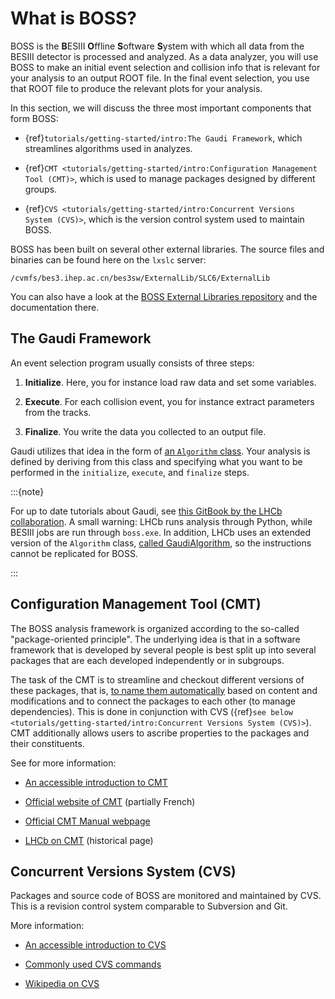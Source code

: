 <!-- cspell:ignore ESIII ffline oftware ystem Chengping Shen -->

# What is BOSS?

BOSS is the **B**ESIII **O**ffline **S**oftware **S**ystem with which all data from the
BESIII detector is processed and analyzed. As a data analyzer, you will use BOSS to make
an initial event selection and collision info that is relevant for your analysis to an
output ROOT file. In the final event selection, you use that ROOT file to produce the
relevant plots for your analysis.

In this section, we will discuss the three most important components that form BOSS:

- {ref}`tutorials/getting-started/intro:The Gaudi Framework`, which streamlines
  algorithms used in analyzes.

- {ref}`CMT <tutorials/getting-started/intro:Configuration Management Tool (CMT)>`,
  which is used to manage packages designed by different groups.

- {ref}`CVS <tutorials/getting-started/intro:Concurrent Versions System (CVS)>`, which
  is the version control system used to maintain BOSS.

BOSS has been built on several other external libraries. The source files and binaries
can be found here on the `lxslc` server:

```text
/cvmfs/bes3.ihep.ac.cn/bes3sw/ExternalLib/SLC6/ExternalLib
```

You can also have a look at the
[BOSS External Libraries repository](https://github.com/redeboer/BOSS_ExternalLibs) and
the documentation there.

## The Gaudi Framework

An event selection program usually consists of three steps:

1. **Initialize**. Here, you for instance load raw data and set some variables.

2. **Execute**. For each collision event, you for instance extract parameters from the
   tracks.

3. **Finalize**. You write the data you collected to an output file.

Gaudi utilizes that idea in the form of
[an `Algorithm` class](https://dayabay.bnl.gov/dox/GaudiKernel/html/classAlgorithm.html).
Your analysis is defined by deriving from this class and specifying what you want to be
performed in the `initialize`, `execute`, and `finalize` steps.

:::{note}

For up to date tutorials about Gaudi, see
[this GitBook by the LHCb collaboration](https://lhcb.github.io/developkit-lessons/first-development-steps/02a-gaudi-helloworld.html).
A small warning: LHCb runs analysis through Python, while BESIII jobs are run through
`boss.exe`. In addition, LHCb uses an extended version of the `Algorithm` class,
[called GaudiAlgorithm](https://twiki.cern.ch/twiki/bin/view/LHCb/GaudiAlgorithm), so
the instructions cannot be replicated for BOSS.

:::

## Configuration Management Tool (CMT)

The BOSS analysis framework is organized according to the so-called "package-oriented
principle". The underlying idea is that in a software framework that is developed by
several people is best split up into several packages that are each developed
independently or in subgroups.

The task of the CMT is to streamline and checkout different versions of these packages,
that is,
[to name them automatically](http://polywww.in2p3.fr/activites/physique/glast/workbook/pages/cmtMRvcmt/defCMTpackage.htm)
based on content and modifications and to connect the packages to each other (to manage
dependencies). This is done in conjunction with CVS
({ref}`see below <tutorials/getting-started/intro:Concurrent Versions System (CVS)>`).
CMT additionally allows users to ascribe properties to the packages and their
constituents.

See for more information:

- [An accessible introduction to CMT](http://polywww.in2p3.fr/activites/physique/glast/workbook/pages/cmtMRvcmt/cmtIntroduction.htm)

- [Official website of CMT](http://www.cmtsite.net/) (partially French)

- [Official CMT Manual webpage](http://www.cmtsite.net/CMTDoc.html)

- [LHCb on CMT](https://lhcb-comp.web.cern.ch/lhcb-comp/support/CMT/cmt.htm) (historical
  page)

## Concurrent Versions System (CVS)

Packages and source code of BOSS are monitored and maintained by CVS. This is a revision
control system comparable to Subversion and Git.

More information:

- [An accessible introduction to CVS](http://polywww.in2p3.fr/activites/physique/glast/workbook/pages/softwareOverview/cvsBasics.htm)

- [Commonly used CVS commands](http://polywww.in2p3.fr/activites/physique/glast/workbook/pages/softwareOverview/commonCVScommands.htm)

- [Wikipedia on CVS](https://en.wikipedia.org/wiki/Concurrent_Versions_System)
